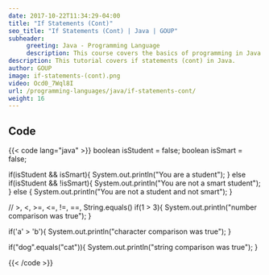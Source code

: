 ```yaml
---
date: 2017-10-22T11:34:29-04:00
title: "If Statements (Cont)"
seo_title: "If Statements (Cont) | Java | GOUP"
subheader:
     greeting: Java - Programming Language
     description: This course covers the basics of programming in Java. Work your way through the videos/articles and I'll teach you everything you need to know to start your programming journey!
description: This tutorial covers if statements (cont) in Java.
author: GOUP
image: if-statements-(cont).png
video: Ocd0_7Wql8I
url: /programming-languages/java/if-statements-cont/
weight: 16
---
```


## Code

{{< code lang="java" >}}
boolean isStudent = false;
boolean isSmart = false;

if(isStudent && isSmart){
     System.out.println("You are a student");
} else if(isStudent && !isSmart){
     System.out.println("You are not a smart student");
} else {
     System.out.println("You are not a student and not smart");
}

// >, <, >=, <=, !=, ==, String.equals()
if(1 > 3){
     System.out.println("number comparison was true");
}

if('a' > 'b'){
     System.out.println("character comparison was true");
}

if("dog".equals("cat")){
     System.out.println("string comparison was true");
}

{{< /code >}}